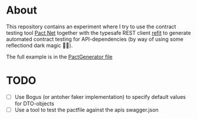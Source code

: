 # About

This repository contains an experiment where I try to use the contract testing tool [Pact Net](https://github.com/pact-foundation/pact-net) together with the typesafe REST client [refit](https://github.com/reactiveui/refit) to generate automated contract testing for API-dependencies (by way of using some reflectiond dark magic 🧙‍♂️).

The full example is in the [ PactGenerator file ](./Consumer.Tests/PactGenerator.cs) 

# TODO
 
 - [ ] Use Bogus (or antoher faker implementation) to specify default values for DTO-objects
 - [ ] Use a tool to test the pactfile against the apis swagger.json